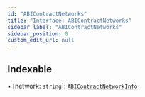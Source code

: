```yaml
---
id: "ABIContractNetworks"
title: "Interface: ABIContractNetworks"
sidebar_label: "ABIContractNetworks"
sidebar_position: 0
custom_edit_url: null
---
```


## Indexable

▪ [network: `string`]: [`ABIContractNetworkInfo`](ABIContractNetworkInfo.md)
